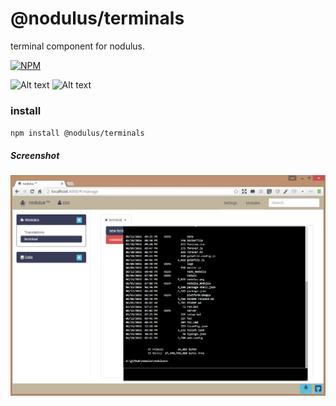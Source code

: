 # @nodulus/terminals




 terminal component for nodulus.
  

   
[![NPM](https://nodei.co/npm/@nodulus/terminals.png)](https://npmjs.org/package/@nodulus/terminals)

 ![Alt text](https://travis-ci.org/nodulusteam/-nodulus-terminals.svg?branch=master "build")
 ![Alt text](https://david-dm.org/nodulusteam/-nodulus-terminals.svg "dependencies")
 


 ### install
 `npm install @nodulus/terminals`
 
 

 ##### Screenshot
![Alt text](art/terminals.png?raw=true "Terminals")

 
 
